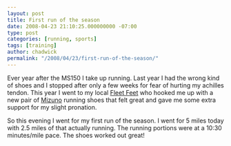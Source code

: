 ```yaml
---
layout: post
title: First run of the season
date: 2008-04-23 21:10:25.000000000 -07:00
type: post
categories: [running, sports]
tags: [training]
author: chadwick
permalink: "/2008/04/23/first-run-of-the-season/"
---
```

Ever year after the MS150 I take up running. Last year I had the wrong kind of
shoes and I stopped after only a few weeks for fear of hurting my achilles
tendon. This year I went to my local&nbsp;[Fleet
Feet](http://www.fleetfeethouston.com/) who hooked me up with a new pair of
[Mizuno](http://www.mizunousa.com/running) running shoes that felt great and
gave me some extra support for my slight pronation.

So this evening I went for my first run of the season. I went for 5 miles
today with 2.5 miles of that actually running. The running portions were at a
10:30 minutes/mile pace. The shoes worked out great!

